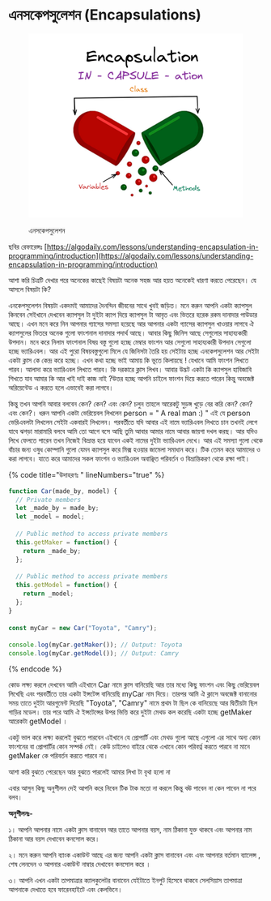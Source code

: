 # এনসকেপসুলেশন (Encapsulations)



<figure><img src="../.gitbook/assets/image (2).png" alt=""><figcaption><p>এনসকেপসুলেশন</p></figcaption></figure>

ছবির রেফারেন্সঃ [https://algodaily.com/lessons/understanding-encapsulation-in-programming/introduction](https://algodaily.com/lessons/understanding-encapsulation-in-programming/introduction)

আশা করি চিত্রটি দেখার পরে অনেকের কাছেই বিষয়টা অনেক সহজ আর হয়ত অনেকেই ধারণা করতে পেরেছেন। যে আসলে বিষয়টা কি?&#x20;

এনকেপসুলেশন বিষয়টা একদমই আমাদের দৈনন্দিন জীবনের সাথে খুবই জড়িত। মনে করুন আপনি একটা ক্যাপসুল কিনবেন সেইখানে দেখবেন ক্যাপসুল টা দুইটা ক্যাপ দিয়ে ক্যাপসুল টা আবৃত এবং ভিতরে হরেক রকম দানাদার পাউডার আছে। এখন মনে করে নিন আপনার গ্যাসের সমস্যা হয়েছে আর আপনার একটা গ্যাসের ক্যাপসুল খাওয়ার লাগবে ঐ ক্যাপসুলের ভিতরে অনেক গুলো ফাংশনাল দানাদার পদার্থ আছে। আবার কিছু জিনিস আছে সেগুলোর সাহায্যকারী উপদান।  মনে করে নিলাম ফাংশনাল বিষয় বস্তু গুলো হচ্ছে মেম্বার ফাংশন আর সেগুলো সাহায্যকারী উপদান সেগুলো হচ্ছে ভ্যারিএবল। আর এই পুরো বিষয়বস্তুগুলো মিলে যে জিনিসটা তৈরি হয় সেইটায় হচ্ছে এনকেপসুলেশন আর সেইটা একটা ক্লাস কে কেন্দ্র করে হচ্ছে। এখন কথা হচ্ছে ভাই আমায় কি ভূতে কিলায়ছে ! যেখানে আমি ফাংশন লিখতে পারব। আলাদা করে ভ্যারিএবল লিখতে পারব।  কি দরকারে ক্লাস লিখব। আবার উদ্ভট একটা কি ক্যাপসুল হাবিজাবি শিখতে যাব আমার কি আর খাই দাই কাজ নাই ?উত্তর হচ্ছে আপনি চাইলে ফাংশন দিয়ে করতে পারেন কিন্তু অবজেক্ট অরিয়েন্টেড এ করতে হলে এভাবেই করা লাগবে।

কিন্তু তখন আপনি আবার বলবেন কেন? কেন? এবং কেন? চলুন তাহলে আরেকটু সুড়ঙ্গ খুড়ে বের করি কেন? কেন? এবং কেন?। ধরুন আপনি একটা ভেরিয়েবল লিখলেন person = " A real man :) " এই যে person ভেরিএবলটা লিখলেন সেইটা একবারই লিখলেন। পরবর্তীতে যদি আবার এই নামে ভ্যারিএবল লিখতে চান তখনই লেগে যাবে ঝগড়া মারামারি বলবে আমি তো আগে বসে আছি তুমি আবার আমার নামে আবার জায়গা দখল করছ। আর যদিও লিখে ফেলতে পারেন তখন নিজেই বিভ্রান্ত হয়ে যাবেন একই নামের দুইটা ভ্যারিএবল দেখে। আর এই সমস্যা গুলো থেকে বাঁচার জন্য ওষুধ কোম্পানি গুলো যেমন ক্যাপসুল করে মিক্স হওয়ার জামেলা সমাধান করে। টিক তেমন করে আমাদের ও করা লাগবে। যাতে করে আমাদের সকল ফাংশন ও ভ্যারিএবল অবাঞ্ছিত পরিবর্তন ও বিভ্রান্তিকরণ থেকে রক্ষা পাই।&#x20;

{% code title="উদাহরণঃ " lineNumbers="true" %}
```javascript
function Car(made_by, model) {
  // Private members
  let _made_by = made_by;
  let _model = model;

  // Public method to access private members
  this.getMaker = function() {
    return _made_by;
  };

  // Public method to access private members
  this.getModel = function() {
    return _model;
  };
}

const myCar = new Car("Toyota", "Camry");

console.log(myCar.getMaker()); // Output: Toyota
console.log(myCar.getModel()); // Output: Camry

```
{% endcode %}

কোড লক্ষ্য করলে দেখবেন আমি এইখানে Car নামে ক্লাস বানিয়েছি আর তার মধ্যে কিছু ফাংশন এবং কিছু ভেরিয়েবল লিখেছি এবং পরবর্তীতে তার একটা ইন্সটেন্স বানিয়েছি myCar নাম দিয়ে। তারপর আমি ঐ ক্লাসে অবজেক্ট বানানোর সময় তাতে দুইটা আরগুমেন্ট দিয়েছি "Toyota", "Camry" নামে প্রথম টা ছিল কে বানিয়েছে আর দ্বিতীয়টা ছিল গাড়ির মডেল। তার পরে আমি ঐ ইন্সটেন্সের উপর ভিত্তি করে দুইটা মেথড কল করেছি একটা হচ্ছে getMaker আরেকটা getModel ।

একটু ভাল করে লক্ষ্য করলেই বুঝতে পারবেন এইখানে যে প্রোপার্টি এবং মেথড গুলো আছে এগুলো এর সাথে অন্য কোন ফাংশনের বা প্রোপার্টির কোন সম্পর্ক নেই। কেউ চাইলেও বাইরে থেকে এখানে কোন পরিবর্ত্ন করতে পারবে না মানে getMaker কে পরিবর্তন করতে পারবে না।&#x20;

আশা করি বুঝতে পেরেছেন আর বুঝতে পারলেই আমার লিখা টা বৃথা হলো না&#x20;

এবার আসুন কিছু অনুশীলন দেই আপনি করে নিবেন টিক টাক মতো না করলে কিন্তু বঊ পাবেন না কেন পাবেন না পরে বলব।

**অনুশীলনঃ-**

১। আপনি আপনার নামে একটা ক্লাস বানাবেন আর তাতে আপনার বয়স, নাম ঠিকানা যুক্ত থাকবে এবং আপনার নাম ঠিকানা আর বয়স দেখাবেন কনসোল করে।

২। মনে করুন আপনি ব্যাংক একাউন্ট আছে এর জন্য আপনি একটা ক্লাস বানাবেন এবং এবং আপনার বর্তমান ব্যালেন্স , শেষ লেনদেন ও আপনার একাউন্ট নাম্বার দেখাবেন কনসোল করে ।&#x20;

৩। আপনি এখন একটা তাপমাত্রার ক্যালকুলেটর বানাবেন যেইটাতে ইনপুট হিসেবে থাকবে সেলসিয়াস তাপমাত্রা আপনাকে দেখাতে হবে ফারেনহাইটে এবং কেলভিনে।



